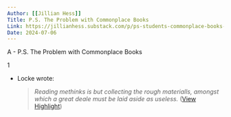 ```yaml
---
Author: [[Jillian Hess]]
Title: P.S. The Problem with Commonplace Books
Link: https://jillianhess.substack.com/p/ps-students-commonplace-books-and
Date: 2024-07-06
---
```

A - P.S. The Problem with Commonplace Books

1
- Locke wrote:
  > *Reading methinks is but collecting the rough materialls, amongst which a great deale must be laid aside as useless.* ([View Highlight](https://read.readwise.io/read/01h9rzrt7btsqmw4z83x7c2n1j))
